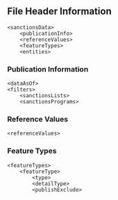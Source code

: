 ## File Header Information

```
<sanctionsData>
    <publicationInfo> 
    <referenceValues>
    <featureTypes>
    <entities>
```

### Publication Information

```
<dataAsOf>
<filters>
    <sanctionsLists>
    <sanctionsPrograms>
```

### Reference Values

```
<referenceValues>
```

### Feature Types

```
<featureTypes>
    <featureType>
        <type>
        <detailType>
        <publishExclude>
```